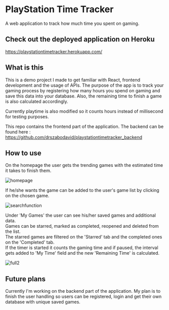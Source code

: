 # PlayStation Time Tracker
A web application to track how much time you spent on gaming.

## Check out the deployed application on Heroku
https://playstationtimetracker.herokuapp.com/

## What is this
This is a demo project I made to get familiar with React, frontend development and the usage of APIs.
The purpose of the app is to track your gaming process by registering how many hours you spend on gaming and save this data  into your database. Also, the remaining time to finish a game is also calculated accordingly.

Currently playtime is also modified so it counts hours instead of millisecond for testing purposes.

This repo contains the frontend part of the application. 
The backend can be found here : https://github.com/drszabodavid/playstationtimetracker_backend

## How to use

On the homepage the user gets the trending games with the estimated time it takes to finish them.


![homepage](https://user-images.githubusercontent.com/35307122/69966337-6ec3a200-1516-11ea-906c-2337f844d253.png)


If he/she wants the game can be added to the user's game list by clicking on the chosen game.


![searchfunction](https://user-images.githubusercontent.com/35307122/69966512-d843b080-1516-11ea-82df-7b3087aa835b.png)


Under 'My Games' the user can see his/her saved games and additional data.\
Games can be starred, marked as completed, reopened and deleted from the list.\
The starred games are filtered on the 'Starred' tab and the completed ones on the 'Completed' tab.\
If the timer is started it counts the gaming time and if paused, the interval gets added to 'My Time' field and the new 'Remaining Time' is calculated.

![full2](https://user-images.githubusercontent.com/35307122/69967429-a59ab780-1518-11ea-85ee-e90c36b7e510.png)

## Future plans

Currently I'm working on the backend part of the application. My plan is to finish the user handling so users can be registered, login and get their own database with unique saved games.











